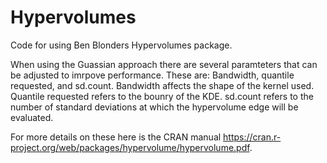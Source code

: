 # Hypervolumes
Code for using Ben Blonders Hypervolumes package.

When using the Guassian approach there are several paramteters that can be adjusted to imrpove performance. These are: Bandwidth, quantile requested, and sd.count. 
Bandwidth affects the shape of the kernel used.
Quantile requested refers to the bounry of the KDE.
sd.count refers to the number of standard deviations at which the hypervolume edge will be evaluated.

For more details on these here is the CRAN manual https://cran.r-project.org/web/packages/hypervolume/hypervolume.pdf.
